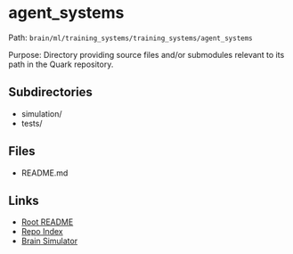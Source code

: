 # agent_systems

Path: `brain/ml/training_systems/training_systems/agent_systems`

Purpose: Directory providing source files and/or submodules relevant to its path in the Quark repository.

## Subdirectories
- simulation/
- tests/

## Files
- README.md

## Links
- [Root README](../../../../README.md)
- [Repo Index](../../../../repo_index.json)
- [Brain Simulator](../../../../brain/architecture/brain_simulator.py)
